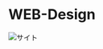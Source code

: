 # WEB-Design
![サイト](https://user-images.githubusercontent.com/112460501/192151664-97a417af-4e4b-444d-854a-797a55831851.png)
